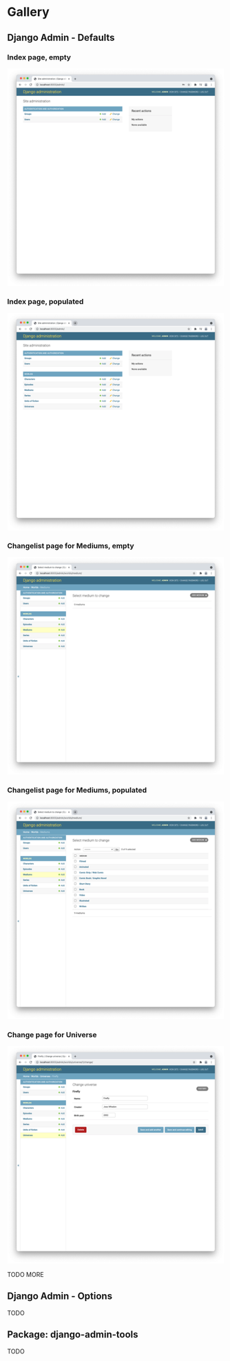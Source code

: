 # Gallery

## Django Admin - Defaults

### Index page, empty

![](gallery/1.png?raw=true)

### Index page, populated

![](gallery/2.png?raw=true)

### Changelist page for Mediums, empty

![](gallery/3.png?raw=true)

### Changelist page for Mediums, populated

![](gallery/4.png?raw=true)

### Change page for Universe

![](gallery/5.png?raw=true)

TODO MORE

## Django Admin - Options

TODO

## Package: django-admin-tools

TODO
